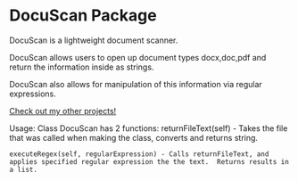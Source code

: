 # DocuScan Package

DocuScan is a lightweight document scanner.

DocuScan allows users to open up document types docx,doc,pdf and return the information inside as strings.

DocuScan also allows for manipulation of this information via regular expressions.

[Check out my other projects!](https://github.com/mutster)


Usage:
  Class DocuScan has 2 functions:
    returnFileText(self) - Takes the file that was called when making the class, converts and returns string.

    executeRegex(self, regularExpression) - Calls returnFileText, and applies specified regular expression the the text.  Returns results in a list.
